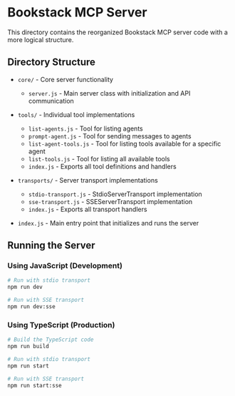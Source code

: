 # Bookstack MCP Server

This directory contains the reorganized Bookstack MCP server code with a more logical structure.

## Directory Structure

- `core/` - Core server functionality
  - `server.js` - Main server class with initialization and API communication

- `tools/` - Individual tool implementations
  - `list-agents.js` - Tool for listing agents
  - `prompt-agent.js` - Tool for sending messages to agents
  - `list-agent-tools.js` - Tool for listing tools available for a specific agent
  - `list-tools.js` - Tool for listing all available tools
  - `index.js` - Exports all tool definitions and handlers

- `transports/` - Server transport implementations
  - `stdio-transport.js` - StdioServerTransport implementation
  - `sse-transport.js` - SSEServerTransport implementation
  - `index.js` - Exports all transport handlers

- `index.js` - Main entry point that initializes and runs the server

## Running the Server

### Using JavaScript (Development)

```bash
# Run with stdio transport
npm run dev

# Run with SSE transport
npm run dev:sse
```

### Using TypeScript (Production)

```bash
# Build the TypeScript code
npm run build

# Run with stdio transport
npm run start

# Run with SSE transport
npm run start:sse